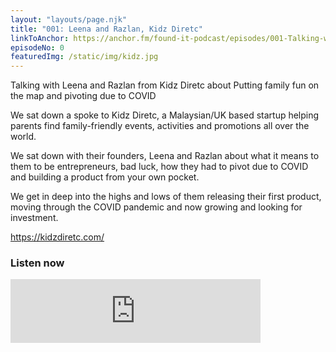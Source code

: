 ```yaml
---
layout: "layouts/page.njk"
title: "001: Leena and Razlan, Kidz Diretc"
linkToAnchor: https://anchor.fm/found-it-podcast/episodes/001-Talking-with-Leena-and-Razlan-from-Kidz-Diretc-about-Putting-family-fun-on-the-map-and-pivoting-due-to-COVID-ei4lj0
episodeNo: 0
featuredImg: /static/img/kidz.jpg
---
```

Talking with Leena and Razlan from Kidz Diretc about Putting family fun on the map and pivoting due to COVID

We sat down a spoke to Kidz Diretc, a Malaysian/UK based startup helping parents find family-friendly events, activities and promotions all over the world.
<!--more-->
We sat down with their founders, Leena and Razlan about what it means to them to be entrepreneurs, bad luck, how they had to pivot due to COVID and building a product from your own pocket.

We get in deep into the highs and lows of them releasing their first product, moving through the COVID pandemic and now growing and looking for investment.

https://kidzdiretc.com/


### Listen now
<iframe src="https://anchor.fm/found-it-podcast/embed/episodes/001-Talking-with-Leena-and-Razlan-from-Kidz-Diretc-about-Putting-family-fun-on-the-map-and-pivoting-due-to-COVID-ei4lj0" height="102px" width="400px" frameborder="0" scrolling="no"></iframe>


